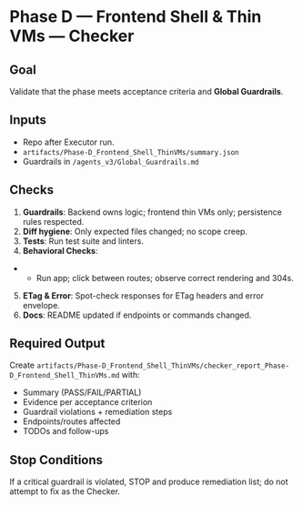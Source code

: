 # Phase D — Frontend Shell & Thin VMs — Checker

## Goal
Validate that the phase meets acceptance criteria and **Global Guardrails**.

## Inputs
- Repo after Executor run.
- `artifacts/Phase-D_Frontend_Shell_ThinVMs/summary.json`
- Guardrails in `/agents_v3/Global_Guardrails.md`

## Checks
1. **Guardrails**: Backend owns logic; frontend thin VMs only; persistence rules respected.
2. **Diff hygiene**: Only expected files changed; no scope creep.
3. **Tests**: Run test suite and linters.
4. **Behavioral Checks**:
- - Run app; click between routes; observe correct rendering and 304s.
5. **ETag & Error**: Spot-check responses for ETag headers and error envelope.
6. **Docs**: README updated if endpoints or commands changed.

## Required Output
Create `artifacts/Phase-D_Frontend_Shell_ThinVMs/checker_report_Phase-D_Frontend_Shell_ThinVMs.md` with:
- Summary (PASS/FAIL/PARTIAL)
- Evidence per acceptance criterion
- Guardrail violations + remediation steps
- Endpoints/routes affected
- TODOs and follow-ups

## Stop Conditions
If a critical guardrail is violated, STOP and produce remediation list; do not attempt to fix as the Checker.
